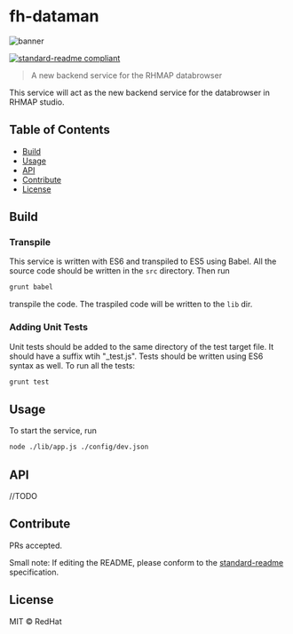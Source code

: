 # fh-dataman

![banner]()

[![standard-readme compliant](https://img.shields.io/badge/standard--readme-OK-green.svg?style=flat-square)](https://github.com/RichardLitt/standard-readme)

> A new backend service for the RHMAP databrowser

This service will act as the new backend service for the databrowser in RHMAP studio.

## Table of Contents

- [Build](#Build)
- [Usage](#usage)
- [API](#api)
- [Contribute](#contribute)
- [License](#license)

## Build

### Transpile

This service is written with ES6 and transpiled to ES5 using Babel. All the source code should be written in the `src` directory. Then run

```bash
grunt babel
```

transpile the code. The traspiled code will be written to the `lib` dir.


### Adding Unit Tests

Unit tests should be added to the same directory of the test target file. It should have a suffix wtih "_test.js". Tests should be written using ES6 syntax as well. To run all the tests:

```bash
grunt test
```

## Usage

To start the service, run

```bash
node ./lib/app.js ./config/dev.json
```

## API

//TODO

## Contribute

PRs accepted.

Small note: If editing the README, please conform to the [standard-readme](https://github.com/RichardLitt/standard-readme) specification.

## License

MIT © RedHat